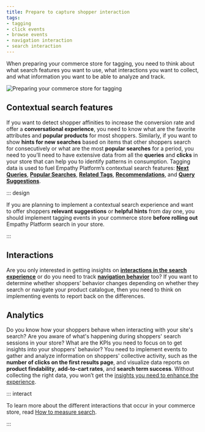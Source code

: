 ```yaml
---
title: Prepare to capture shopper interaction
tags:
- tagging
- click events
- browse events
- navigation interaction
- search interaction
---
```


When preparing your commerce store for tagging, you need to think about what search features you want to use, what interactions you want to collect, and what information you want to be able to analyze and track.

![Preparing your commerce store for tagging](~@assets/media/tagging/tagging-prepare-store.svg)


## Contextual search features
If you want to detect shopper affinities to increase the conversion rate and offer a **conversational experience**, you need to know what are the favorite attributes and **popular products** for most shoppers. Similarly, if you want to show **hints for new searches** based on items that other shoppers search for consecutively or what are the most **popular searches** for a period, you need to you’ll need to have extensive data from all the **queries** and **clicks** in your store that can help you to identify patterns in consumption. Tagging data is used to fuel Empathy Platform’s contextual search features: **[Next Queries](/explore-empathy-platform/features/next-queries-overview.md)**, **[Popular Searches](/explore-empathy-platform/features/popular-searches-overview.md)**, **[Related Tags](/explore-empathy-platform/features/related-tags-overview.md)**, **[Recommendations](/explore-empathy-platform/features/recommendations-overview.md)**, and **[Query Suggestions](/explore-empathy-platform/features/query-suggestions-overview.md)**.

::: design

If you are planning to implement a contextual search experience and want to offer shoppers **relevant suggestions** or **helpful hints** from day one, you should implement tagging events in your commerce store **before rolling out** Empathy Platform search in your store. 

:::


## Interactions
Are you only interested in getting insights on **[interactions in the search experience](/explore-empathy-platform/capture-shopper-interaction/interaction-events.md#search-interactions)** or do you need to track **[navigation behavior](/explore-empathy-platform/capture-shopper-interaction/interaction-events.md#browse-interactions)** too? If you want to determine whether shoppers’ behavior changes depending on whether they search or navigate your product catalogue, then you need to think on implementing events to report back on the differences.


## Analytics
Do you know how your shoppers behave when interacting with your site's search? Are you aware of what's happening during shoppers' search sessions in your store? What are the KPIs you need to focus on to get insights into your shoppers' behavior? You need to implement events to gather and analyze information on shoppers' collective activity, such as the **number of clicks on the first results page**, and visualize data reports on **product findability**, **add-to-cart rates**, and **search term success**. Without collecting the right data, you won’t get the [insights you need to enhance the experience](/explore-empathy-platform/features/insights-overview.md).


::: interact

To learn more about the different interactions that occur in your commerce store, read [How to measure search](https://empathy.co/blog/how-to-measure-search/).

:::

